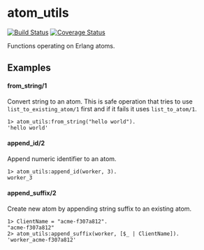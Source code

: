 # atom_utils

[![Build Status](https://travis-ci.org/relayr/erl-atom-utils.svg?branch=master)](https://travis-ci.org/relayr/erl-atom-utils) [![Coverage Status](https://coveralls.io/repos/github/relayr/erl-atom-utils/badge.svg?branch=master)](https://coveralls.io/github/relayr/erl-atom-utils?branch=master)

Functions operating on Erlang atoms.

## Examples

#### from_string/1
Convert string to an atom. This is safe operation that tries to use `list_to_existing_atom/1` first and if it fails it uses `list_to_atom/1`.
```
1> atom_utils:from_string("hello world").
'hello world'
```

#### append_id/2
Append numeric identifier to an atom.
```
1> atom_utils:append_id(worker, 3).
worker_3
```

#### append_suffix/2
Create new atom by appending string suffix to an existing atom.
```
1> ClientName = "acme-f307a812".
"acme-f307a812"
2> atom_utils:append_suffix(worker, [$_ | ClientName]).
'worker_acme-f307a812'
```